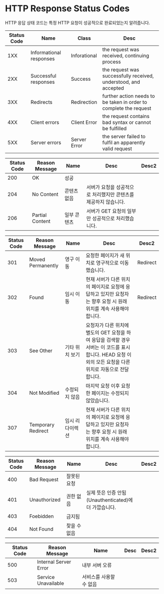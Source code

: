 # HTTP Response Status Codes

HTTP 응답 상태 코드는 특정 HTTP 요청이 성공적으로 완료되었는지 알려줍니다.

| Status Code | Name                    | Class        | Desc                                                         |
| ----------- | ----------------------- | ------------ | ------------------------------------------------------------ |
| 1XX         | Informational responses | Inforational | the request was received, continuing process                 |
| 2XX         | Successful responses    | Success      | the request was successfully received, understood, and accepted |
| 3XX         | Redirects               | Redirection  | further action needs to be taken in order to complete the request |
| 4XX         | Client errors           | Client Error | the request contains bad syntax or cannot be fulfilled       |
| 5XX         | Server errors           | Server Error | the server failed to fulfil an apparently valid request      |


| Status Code | Reason Message  | Name        | Desc                                                         | Desc2 |
| ----------- | --------------- | ----------- | ------------------------------------------------------------ | ----- |
| 200         | OK              | 성공        |                                                              |       |
| 204         | No Content      | 콘텐츠 없음 | 서버가 요청을 성공적으로 처리했지만 콘텐츠를 제공하지 않습니다. |       |
| 206         | Partial Content | 일부 콘텐츠 | 서버가 GET 요청의 일부만 성공적으로 처리했습니다.            |       |


| Status Code | Reason Message     | Name            | Desc                                                         | Desc2    |
| ----------- | ------------------ | --------------- | ------------------------------------------------------------ | -------- |
| 301         | Moved Permanently  | 영구 이동       | 요청한 페이지가 새 위치로 영구적으로 이동했습니다.           | Redirect |
| 302         | Found              | 임시 이동       | 현재 서버가 다른 위치의 페이지로 요청에 응답하고 있지만 요청자는 향후 요청 시 원래 위치를 계속 사용해야 합니다. | Redirect |
| 303         | See Other          | 기타 위치 보기  | 요청자가 다른 위치에 별도의 GET 요청을 하여 응답을 검색할 경우 서버는 이 코드를 표시합니다. HEAD 요청 이외의 모든 요청을 다른 위치로 자동으로 전달합니다. |          |
| 304         | Not Modified       | 수정되지 않음   | 마지막 요청 이후 요청한 페이지는 수정되지 않았습니다.        |          |
| 307         | Temporary Redirect | 임시 리다이렉션 | 현재 서버가 다른 위치의 페이지로 요청에 응답하고 있지만 요청자는 향후 요청 시 원래 위치를 계속 사용해야 합니다. |          |


| Status Code | Reason Message | Name         | Desc                                                  | Desc2 |
| ----------- | -------------- | ------------ | ----------------------------------------------------- | ----- |
| 400         | Bad Request    | 잘못된 요청  |                                                       |       |
| 401         | Unauthorized   | 권한 없음    | 실제 뜻은 인증 안됨(Unauthenticated)에 더 가깝습니다. |       |
| 403         | Foebidden      | 금지됨       |                                                       |       |
| 404         | Not Found      | 찾을 수 없음 |                                                       |       |


| Status Code | Reason Message        | Name                    | Desc | Desc2 |
| ----------- | --------------------- | ----------------------- | ---- | ----- |
| 500         | Internal Server Error | 내부 서버 오류          |      |       |
| 503         | Service Unavailable   | 서비스를 사용할 수 없음 |      |       |
